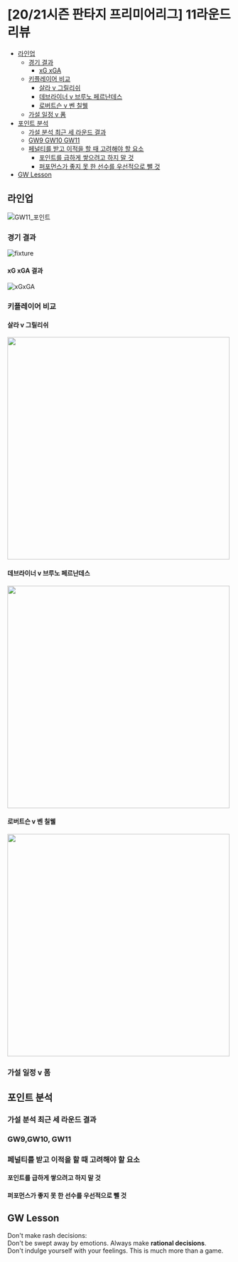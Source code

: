 # [20/21시즌 판타지 프리미어리그] 11라운드 리뷰

- [라인업](#라인업)
  * [경기 결과](#경기-결과)
    + [xG xGA](#xg-xga-결과)
  * [키플레이어 비교](#키플레이어-비교)
    + [살라 v 그릴리쉬](#살라-v-그릴리쉬)
    + [데브라이너 v 브루노 페르난데스](#데브라이너-v-브루노-페르난데스)
    + [로버트슨 v 벤 칠웰](#로버트슨-v-벤-칠웰)
  * [가설 일정 v 폼](#가설-일정-v-폼)
- [포인트 분석](#포인트-분석)
  * [가설 분석 최근 세 라운드 결과](#가설-분석-최근-세-라운드-결과)
  * [GW9 GW10 GW11](#gw9-gw10-gw11) 
  * [페널티를 받고 이적을 할 때 고려해야 할 요소](#페널티를-받고-이적을-할-때-고려해야-할-요소)
    + [포인트를 급하게 쌓으려고 하지 말 것](#포인트를-급하게-쌓으려고-하지-말-것)
    + [퍼포먼스가 좋지 못 한 선수를 우선적으로 뺄 것](#퍼포먼스가-좋지-못-한-선수를-우선적으로-뺄-것) 
- [GW Lesson](#gw-lesseon)



## 라인업

![GW11_포인트](https://user-images.githubusercontent.com/51032518/101290501-12404480-3846-11eb-9aa9-718fa70aa2a6.png)

### 경기 결과

![fixture](https://user-images.githubusercontent.com/51032518/101290534-49165a80-3846-11eb-9d26-46268f30b968.png)

#### xG xGA 결과

![xGxGA](https://user-images.githubusercontent.com/51032518/101290682-3c463680-3847-11eb-969a-5a8e654f4667.png)

### 키플레이어 비교

#### 살라 v 그릴리쉬

<img src="https://user-images.githubusercontent.com/51032518/101291511-b3ca9480-384c-11eb-9e21-c68b4279d238.png" width="500" />

#### 데브라이너 v 브루노 페르난데스

<img src="https://user-images.githubusercontent.com/51032518/101291512-b5945800-384c-11eb-855a-a74da92a9de6.png" width="500" />

#### 로버트슨 v 벤 칠웰

<img src="https://user-images.githubusercontent.com/51032518/101291513-b6c58500-384c-11eb-80e9-ee0511ff8ebe.png" width="500" />

### 가설 일정 v 폼


## 포인트 분석

### 가설 분석 최근 세 라운드 결과

### GW9,GW10, GW11

### 페널티를 받고 이적을 할 때 고려해야 할 요소

#### 포인트를 급하게 쌓으려고 하지 말 것

#### 퍼포먼스가 좋지 못 한 선수를 우선적으로 뺄 것



## GW Lesson

Don't make rash decisions:  
Don't be swept away by emotions. Always make **rational decisions**.  
Don't indulge yourself with your feelings. This is much more than a game.  







